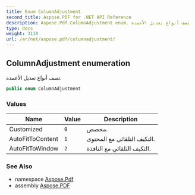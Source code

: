 ```yaml
---
title: Enum ColumnAdjustment
second_title: Aspose.PDF for .NET API Reference
description: Aspose.Pdf.ColumnAdjustment enum. تصف أنواع تعديل الأعمدة
type: docs
weight: 3110
url: /ar/net/aspose.pdf/columnadjustment/
---
```

## ColumnAdjustment enumeration

تصف أنواع تعديل الأعمدة.

```csharp
public enum ColumnAdjustment
```

### Values

| Name | Value | Description |
| --- | --- | --- |
| Customized | `0` | مخصص. |
| AutoFitToContent | `1` | التكيف التلقائي مع المحتوى. |
| AutoFitToWindow | `2` | التكيف التلقائي مع النافذة. |

### See Also

* namespace [Aspose.Pdf](../../aspose.pdf/)
* assembly [Aspose.PDF](../../)